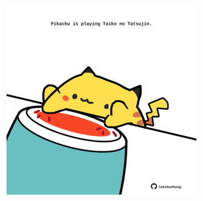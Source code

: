<!-- built at 31/12/2021, 22:01:11 UTC -->
<p align="center">
  <img width="500" height="500" src="./ReadmeImage.svg">
</p>
